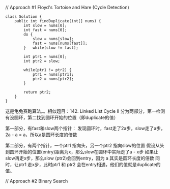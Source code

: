// Approach #1 Floyd's Tortoise and Hare (Cycle Detection)
```
class Solution {
    public int findDuplicate(int[] nums) {
        int slow = nums[0];
        int fast = nums[0];
        do {
            slow = nums[slow];
            fast = nums[nums[fast]];
        }   while(slow != fast);
        
        int ptr1 = nums[0];
        int ptr2 = slow;
        
        while(ptr1 != ptr2) {
            ptr1 = nums[ptr1];
            ptr2 = nums[ptr2];
        }
        
        return ptr2;
    }
}
```
这是龟兔赛跑算法。。相似题目：142. Linked List Cycle II
分为两部分，第一检测有没圆环，第二找到圆环开始的位置（即duplicate的值）

第一部分，有fast和slow两个指针：
发现圆环时，fast走了2a步，slow走了a步，2a - a = a，所以a是圆环长度的倍数

第二部分，有两个指针，一个ptr1 指向头，另一个ptr2 指向slow的位置
假设从头到圆环开始的位置(entry)距离为x，那么slow在圆环中实际走了a - x步
如果让slow再走x步，那么slow (ptr2)会回到entry，因为 a 其实是圆环长度的倍数
同时，让ptr1 走x步，此时ptr1 和 ptr2 会在entry相遇，他们的值就是duplicate的值。

// Approach #2 Binary Search
